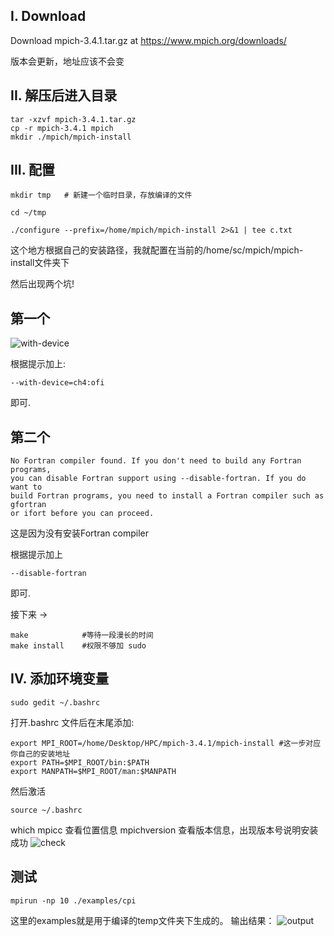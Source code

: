 ## I. Download

Download mpich-3.4.1.tar.gz at https://www.mpich.org/downloads/

版本会更新，地址应该不会变

## II. 解压后进入目录

```shell
tar -xzvf mpich-3.4.1.tar.gz
cp -r mpich-3.4.1 mpich
mkdir ./mpich/mpich-install
```

## III. 配置

```shell
mkdir tmp   # 新建一个临时目录，存放编译的文件

cd ~/tmp

./configure --prefix=/home/mpich/mpich-install 2>&1 | tee c.txt
```

这个地方根据自己的安装路径，我就配置在当前的/home/sc/mpich/mpich-install文件夹下

然后出现两个坑!

## 第一个

![with-device](https://pic1.zhimg.com/80/v2-69590776024dd953171fb11ad6a8ca74_720w.jpg 'screenshot')

根据提示加上:

```shell
--with-device=ch4:ofi
```
即可.

## 第二个
```
No Fortran compiler found. If you don't need to build any Fortran programs, 
you can disable Fortran support using --disable-fortran. If you do want to 
build Fortran programs, you need to install a Fortran compiler such as gfortran
or ifort before you can proceed.
```

这是因为没有安装Fortran compiler

根据提示加上
```shell
--disable-fortran
```

 即可.
 
 接下来 ->
 
 ```shell
make            #等待一段漫长的时间
make install    #权限不够加 sudo
 ```

## IV. 添加环境变量

```shell
sudo gedit ~/.bashrc
```

打开.bashrc 文件后在末尾添加:

```shell
export MPI_ROOT=/home/Desktop/HPC/mpich-3.4.1/mpich-install #这一步对应你自己的安装地址
export PATH=$MPI_ROOT/bin:$PATH
export MANPATH=$MPI_ROOT/man:$MANPATH
```

然后激活

```shell
source ~/.bashrc
```

which mpicc 查看位置信息
mpichversion 查看版本信息，出现版本号说明安装成功
![check](https://pic4.zhimg.com/80/v2-baf33096e0d4b295e1aa44a909d4f9ab_720w.jpg "screenshot")

## 测试
```shell
mpirun -np 10 ./examples/cpi
```
这里的examples就是用于编译的temp文件夹下生成的。
输出结果：
![output](https://my-web-image.oss-cn-beijing.aliyuncs.com/19-4-24/4.png "img")
